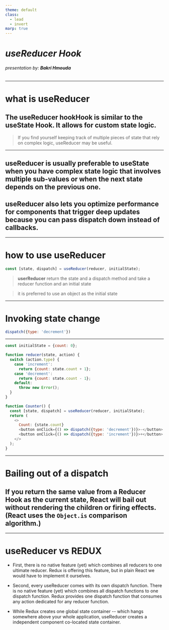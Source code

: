 ```yaml
---
theme: default
class:
  - lead
  - invert
marp: true
--- 
```


# _useReducer Hook_
###### presentation by: **Bakri Hmouda**

---

# what is useReducer
The **useReducer** hookHook is similar to the useState Hook.
It allows for custom state logic.
-

> If you find yourself keeping track of multiple pieces of state that rely on complex logic, useReducer may be useful.

---

**useReducer** is usually preferable to **useState** when you have complex state logic that involves multiple sub-values or when the next state depends on the previous one.
-
**useReducer** also lets you optimize performance for components that trigger deep updates because you can pass dispatch down instead of callbacks.
-



---

# how to use **useReducer**
```js
const [state, dispatch] = useReducer(reducer, initialState);
```
> **userReducer** return the state and a dispatch method
and take a reducer function and an initial state

> it is preferred to use an object as the initial state
---

# Invoking state change 



```js
dispatch({type: 'decrement'})
```
---

```js
const initialState = {count: 0};

function reducer(state, action) {
  switch (action.type) {
    case 'increment':
      return {count: state.count + 1};
    case 'decrement':
      return {count: state.count - 1};
    default:
      throw new Error();
  }
}

function Counter() {
  const [state, dispatch] = useReducer(reducer, initialState);
  return (
    <>
      Count: {state.count}
      <button onClick={() => dispatch({type: 'decrement'})}>-</button>
      <button onClick={() => dispatch({type: 'increment'})}>+</button>
    </>
  );
}
```

---

# Bailing out of a dispatch
If you return the same value from a Reducer Hook as the current state, React will bail out without rendering the children or firing effects. **(React uses the `Object.is` comparison algorithm.)**
-

---

# useReducer vs REDUX

* First, there is no native feature (yet) which combines all reducers to one ultimate reducer. Redux is offering this feature, but in plain React we would have to implement it ourselves.

* Second, every useReducer comes with its own dispatch function. There is no native feature (yet) which combines all dispatch functions to one dispatch function. Redux provides one dispatch function that consumes any action dedicated for any reducer function.

*  While Redux creates one global state container -- which hangs somewhere above your whole application,  useReducer creates a independent component co-located state container.
